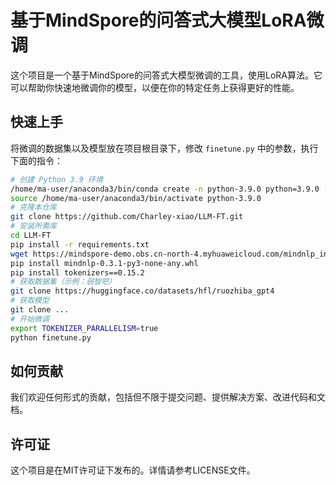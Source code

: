# 基于MindSpore的问答式大模型LoRA微调

这个项目是一个基于MindSpore的问答式大模型微调的工具，使用LoRA算法。它可以帮助你快速地微调你的模型，以便在你的特定任务上获得更好的性能。

## 快速上手

将微调的数据集以及模型放在项目根目录下，修改 `finetune.py` 中的参数，执行下面的指令：

```bash
# 创建 Python 3.9 环境
/home/ma-user/anaconda3/bin/conda create -n python-3.9.0 python=3.9.0 -y --override-channels --channel https://mirrors.tuna.tsinghua.edu.cn/anaconda/pkgs/main
source /home/ma-user/anaconda3/bin/activate python-3.9.0
# 克隆本仓库
git clone https://github.com/Charley-xiao/LLM-FT.git
# 安装所需库
cd LLM-FT
pip install -r requirements.txt
wget https://mindspore-demo.obs.cn-north-4.myhuaweicloud.com/mindnlp_install/mindnlp-0.3.1-py3-none-any.whl
pip install mindnlp-0.3.1-py3-none-any.whl
pip install tokenizers==0.15.2
# 获取数据集（示例：弱智吧）
git clone https://huggingface.co/datasets/hfl/ruozhiba_gpt4
# 获取模型
git clone ...
# 开始微调
export TOKENIZER_PARALLELISM=true
python finetune.py
```

## 如何贡献

我们欢迎任何形式的贡献，包括但不限于提交问题、提供解决方案、改进代码和文档。

## 许可证

这个项目是在MIT许可证下发布的。详情请参考LICENSE文件。
